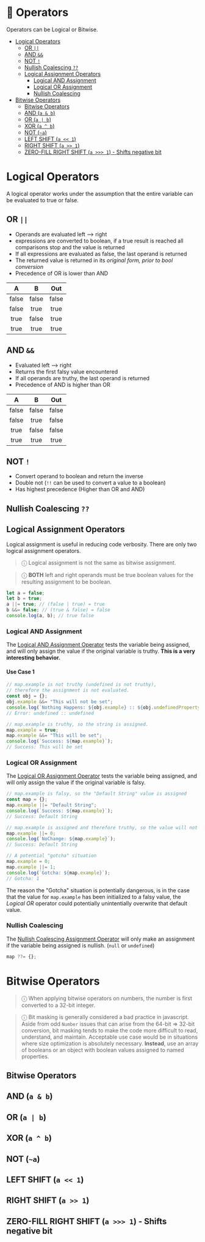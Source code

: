 # 🚧 Operators <!-- omit from toc -->

Operators can be Logical or Bitwise.

- [Logical Operators](#logical-operators)
  - [OR `||`](#or-)
  - [AND `&&`](#and-)
  - [NOT `!`](#not-)
  - [Nullish Coalescing `??`](#nullish-coalescing-)
  - [Logical Assignment Operators](#logical-assignment-operators)
    - [Logical AND Assignment](#logical-and-assignment)
    - [Logical OR Assignment](#logical-or-assignment)
    - [Nullish Coalescing](#nullish-coalescing)
- [Bitwise Operators](#bitwise-operators)
  - [Bitwise Operators](#bitwise-operators-1)
  - [AND (`a & b`)](#and-a--b)
  - [OR (`a | b`)](#or-a--b)
  - [XOR (`a ^ b`)](#xor-a--b)
  - [NOT (`~a`)](#not-a)
  - [LEFT SHIFT (`a << 1`)](#left-shift-a--1)
  - [RIGHT SHIFT (`a >> 1`)](#right-shift-a--1)
  - [ZERO-FILL RIGHT SHIFT (`a >>> 1`) - Shifts negative bit](#zero-fill-right-shift-a--1---shifts-negative-bit)

# Logical Operators

A logical operator works under the assumption that the entire variable can be evaluated to true or false.

## OR `||`

- Operands are evaluated left --> right
- expressions are converted to boolean, if a true result is reached all comparisons stop and the value is returned
- If all expressions are evaluated as false, the last operand is returned
- The returned value is returned in its _original form, prior to bool conversion_
- Precedence of OR is lower than AND

|   A   |   B   |  Out  |
| :---: | :---: | :---: |
| false | false | false |
| false | true  | true  |
| true  | false | true  |
| true  | true  | true  |

## AND `&&`

- Evaluated left --> right
- Returns the first falsy value encountered
- If all operands are truthy, the last operand is returned
- Precedence of AND is higher than OR

|   A   |   B   |  Out  |
| :---: | :---: | :---: |
| false | false | false |
| false | true  | false |
| true  | false | false |
| true  | true  | true  |

## NOT `!`

- Convert operand to boolean and return the inverse
- Double not (`!!` can be used to convert a value to a boolean)
- Has highest precedence (Higher than OR and AND)

## Nullish Coalescing `??`

## Logical Assignment Operators

Logical assignment is useful in reducing code verbosity. There are only two logical assignment operators.

> ⓘ Logical assignment is not the same as bitwise assignment.

> ⓘ **BOTH** left and right operands must be true boolean values for the resulting assignment to be boolean.

```js
let a = false;
let b = true;
a ||= true; // (false | true) = true
b &&= false; // (true & false) = false
console.log(a, b); // true false
```

### Logical AND Assignment

The [Logical AND Assignment Operator](https://developer.mozilla.org/en-US/docs/Web/JavaScript/Reference/Operators/Logical_AND_assignment) tests the variable being assigned, and will only assign the value if the original variable is truthy. **This is a very interesting behavior.**

#### Use Case 1 <!-- omit from toc -->

```js
// map.example is not truthy (undefined is not truthy),
// therefore the assignment is not evaluated.
const obj = {};
obj.example &&= "This will not be set";
console.log(`Nothing Happens: ${obj.example} :: ${obj.undefinedProperty}`);
// Error: undefined :: undefined

// map.example is truthy, so the string is assigned.
map.example = true;
map.example &&= "This will be set";
console.log(`Success: ${map.example}`);
// Success: This will be set
```

### Logical OR Assignment

The [Logical OR Assignment Operator](https://developer.mozilla.org/en-US/docs/Web/JavaScript/Reference/Operators/Logical_OR_assignment) tests the variable being assigned, and will only assign the value if the original variable is falsy.

```js
// map.example is falsy, so the "Default String" value is assigned
const map = {};
map.example ||= "Default String";
console.log(`Success: ${map.example}`);
// Success: Default String

// map.example is assigned and therefore truthy, so the value will not be overwritten
map.example ||= 0;
console.log(`NoChange: ${map.example}`);
// Success: Default String

// A potential "gotcha" situation
map.example = 0;
map.example ||= 1;
console.log(`Gotcha: ${map.example}`);
// Gotcha: 1
```

The reason the "Gotcha" situation is potentially dangerous, is in the case that the value for `map.example` has been initialized to a falsy value, the _Logical OR_ operator could potentially unintentially overwrite that default value.

### Nullish Coalescing

The [Nullish Coalescing Assignment Operator](https://developer.mozilla.org/en-US/docs/Web/JavaScript/Reference/Operators/Nullish_coalescing_assignment) will only make an assignment if the variable being assigned is nullish. (`null` or `undefined`)

```js
map ??= {};
```

# Bitwise Operators

> ⓘ When applying bitwise operators on numbers, the number is first converted to a 32-bit integer.

> ⓘ Bit masking is generally considered a bad practice in javascript. Aside from odd `Number` issues that can arise from the 64-bit => 32-bit conversion, bit masking tends to make the code more difficult to read, understand, and maintain. Acceptable use case would be in situations where size optimization is absolutely necessary. **Instead**, use an array of booleans or an object with boolean values assigned to named properties.

## Bitwise Operators

## AND (`a & b`)

## OR (`a | b`)

## XOR (`a ^ b`)

## NOT (`~a`)

## LEFT SHIFT (`a << 1`)

## RIGHT SHIFT (`a >> 1`)

## ZERO-FILL RIGHT SHIFT (`a >>> 1`) - Shifts negative bit
